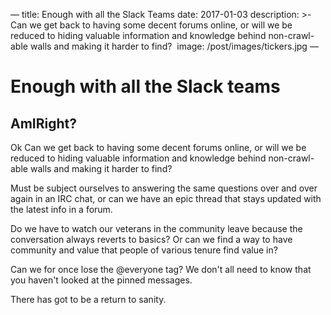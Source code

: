 —
title: Enough with all the Slack Teams
date: 2017-01-03
description: >-
  Can we get back to having some decent forums online, or will we be reduced to hiding valuable information and knowledge behind non-crawl-able walls and making it harder to find?‬ 
image: /post/images/tickers.jpg
—


# ‪Enough with all the Slack teams  
## AmIRight? 
Ok
Can we get back to having some decent forums online, or will we be reduced to hiding valuable information and knowledge behind non-crawl-able walls and making it harder to find?‬

Must be subject ourselves to answering the same questions over and over again in an IRC chat, or can we have an epic thread that stays updated with the latest info in a forum. 

Do we have to watch our veterans in the community leave because the conversation always reverts to basics? Or can we find a way to have community and value that people of various tenure find value in?

Can we for once lose the @everyone tag? We don't all need to know that you haven't looked at the pinned messages.

There has got to be a return to sanity.